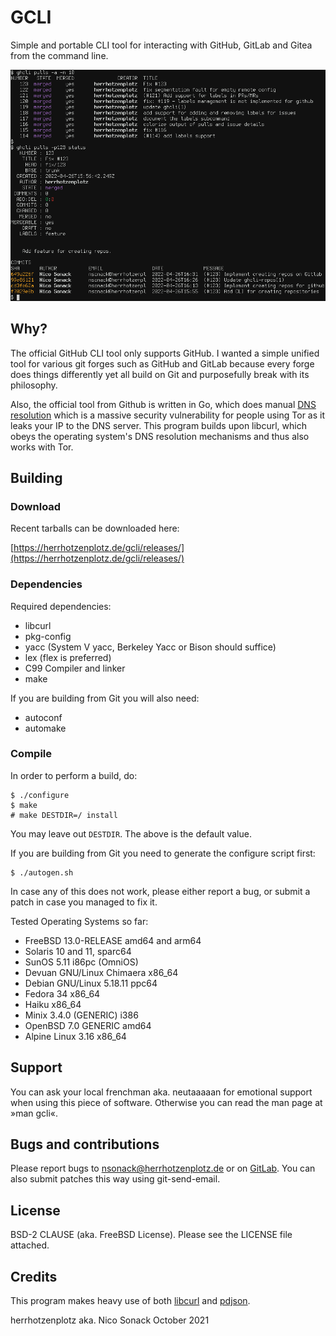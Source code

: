 # GCLI

Simple and portable CLI tool for interacting with GitHub, GitLab and
Gitea from the command line.

![](docs/screenshot-02.png)

## Why?

The official GitHub CLI tool only supports GitHub. I wanted a simple
unified tool for various git forges such as GitHub and GitLab because
every forge does things differently yet all build on Git and
purposefully break with its philosophy.

Also, the official tool from Github is written in Go, which does
manual [DNS
resolution](https://github.com/golang/go/blob/master/src/net/dnsclient_unix.go#L49)
which is a massive security vulnerability for people using Tor as it
leaks your IP to the DNS server. This program builds upon libcurl,
which obeys the operating system's DNS resolution mechanisms and thus
also works with Tor.

## Building

### Download

Recent tarballs can be downloaded here:

[https://herrhotzenplotz.de/gcli/releases/](https://herrhotzenplotz.de/gcli/releases/)

### Dependencies

Required dependencies:
- libcurl
- pkg-config
- yacc (System V yacc, Berkeley Yacc or Bison should suffice)
- lex (flex is preferred)
- C99 Compiler and linker
- make

If you are building from Git you will also need:
- autoconf
- automake

### Compile
In order to perform a build, do:
```console
$ ./configure
$ make
# make DESTDIR=/ install
```

You may leave out `DESTDIR`. The above is the default value.

If you are building from Git you need to generate the configure script
first:
```console
$ ./autogen.sh
```

In case any of this does not work, please either report a bug, or
submit a patch in case you managed to fix it.

Tested Operating Systems so far:
- FreeBSD 13.0-RELEASE amd64 and arm64
- Solaris 10 and 11, sparc64
- SunOS 5.11 i86pc (OmniOS)
- Devuan GNU/Linux Chimaera x86_64
- Debian GNU/Linux 5.18.11 ppc64
- Fedora 34 x86_64
- Haiku x86_64
- Minix 3.4.0 (GENERIC) i386
- OpenBSD 7.0 GENERIC amd64
- Alpine Linux 3.16 x86_64

## Support

You can ask your local frenchman aka. neutaaaaan for emotional support
when using this piece of software. Otherwise you can read the man page
at »man gcli«.

## Bugs and contributions

Please report bugs to nsonack@herrhotzenplotz.de or on
[GitLab](https://gitlab.com/herrhotzenplotz/gcli). You can also submit
patches this way using git-send-email.

## License

BSD-2 CLAUSE (aka. FreeBSD License). Please see the LICENSE file
attached.

## Credits

This program makes heavy use of both [libcurl](https://curl.haxx.se/)
and [pdjson](https://github.com/skeeto/pdjson).

herrhotzenplotz aka. Nico Sonack
October 2021
